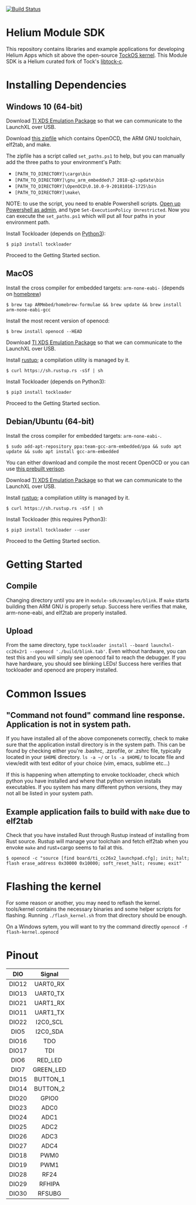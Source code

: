 [![Build Status](https://travis-ci.com/helium/module-sdk.svg?token=35YrBmyVB8LNrXzjrRop&branch=master)](https://travis-ci.com/helium/module-sdk)

# Helium Module SDK

This repository contains libraries and example applications for developing
Helium Apps which sit above the open-source [TockOS kernel](https://github.com/helium/tock). This Module SDK is a Helium curated fork of Tock's [libtock-c](https://github.com/tock/libtock-c).

# Installing Dependencies

## Windows 10 (64-bit)
    
  Download [TI XDS Emulation Package](http://software-dl.ti.com/dsps/forms/self_cert_export.html?prod_no=ti_emupack_setup_8.0.803.0_win_32.exe&ref_url=http://software-dl.ti.com/dsps/dsps_public_sw/sdo_ccstudio/emulation) so that we can communicate to the LaunchXL over USB.
  
  Download [this zipfile](https://s3.us-east-2.amazonaws.com/helium-module-sdk/module-sdk-deps.zip) which contains OpenOCD, the ARM GNU toolchain, elf2tab, and make.
  
  The zipfile has a script called `set_paths.ps1` to help, but you can manually add the three paths to your environment's Path:
  * `[PATH_TO_DIRECTORY]\cargo\bin`
  * `[PATH_TO_DIRECTORY]\gnu_arm_embedded\7 2018-q2-update\bin`
  * `[PATH_TO_DIRECTORY]\OpenOCD\0.10.0-9-20181016-1725\bin`
  * `[PATH_TO_DIRECTORY]\make\`
  
  NOTE: to use the script, you need to enable Powershell scripts. <a href="https://s3.us-east-2.amazonaws.com/helium-module-sdk/powershell.png" target="_blank">Open up Powershell as admin</a>, and type `Set-ExecutionPolicy Unrestricted`. Now you can execute the `set_paths.ps1` which will put all four paths in your environment path.
  
  Install Tockloader (depends on [Python3](https://www.python.org/downloads/release/python-371/)):
  ```
  $ pip3 install tockloader
  ```
  Proceed to the Getting Started section.

## MacOS

  Install the cross compiler for embedded targets: `arm-none-eabi-` (depends on [homebrew](https://brew.sh/))
  ```
  $ brew tap ARMmbed/homebrew-formulae && brew update && brew install arm-none-eabi-gcc
  ```
  Install the most recent version of openocd:

  ```
  $ brew install openocd --HEAD
  ```
  Download [TI XDS Emulation Package](http://software-dl.ti.com/dsps/forms/self_cert_export.html?prod_no=ti_emupack_setup_8.0.803.0_osx_x86_64.app.zip&ref_url=http://software-dl.ti.com/dsps/dsps_public_sw/sdo_ccstudio/emulation) so that we can communicate to the LaunchXL over USB.
  
  Install [rustup](https://rustup.rs/); a compilation utility is managed by it.
 
  ```
  $ curl https://sh.rustup.rs -sSf | sh
  ```
 
  Install Tockloader (depends on Python3):
  ```
  $ pip3 install tockloader
  ```
  Proceed to the Getting Started section.
  
## Debian/Ubuntu (64-bit)

  Install the cross compiler for embedded targets: `arm-none-eabi-`.
  ```
  $ sudo add-apt-repository ppa:team-gcc-arm-embedded/ppa && sudo apt update && sudo apt install gcc-arm-embedded
  ```
  You can either download and compile the most recent OpenOCD or you can use [this prebuilt verison](https://s3.us-east-2.amazonaws.com/helium-module-sdk/openocd_linux_64.tar.xz).

  Download [TI XDS Emulation Package](http://software-dl.ti.com/dsps/forms/self_cert_export.html?prod_no=ti_emupack_setup_8.0.803.0_linux_x86_64.bin&ref_url=http://software-dl.ti.com/dsps/dsps_public_sw/sdo_ccstudio/emulation) so that we can communicate to the LaunchXL over USB.
  
  Install [rustup](https://rustup.rs/); a compilation utility is managed by it. 
  
  ```
  $ curl https://sh.rustup.rs -sSf | sh
  ```
  
  Install Tockloader (this requires Python3):

  ```
  $ pip3 install tockloader --user
  
  ```
  Proceed to the Getting Started section.
  
# Getting Started

  ## Compile
  
  Changing directory until you are in `module-sdk/examples/blink`. If `make` starts building then ARM GNU is properly setup. Success here verifies that make, arm-none-eabi, and elf2tab are properly installed.
   
  ## Upload
  
  From the same directory, type `tockloader install --board launchxl-cc26x2r1 --openocd './build/blink.tab'`. Even without hardware, you can test this and you will simply see openocd fail to reach the debugger. If you have hardware, you should see blinking LEDs! Success here verifies that tockloader and openocd are propery installed. 

# Common Issues
 
  ## "Command not found" command line response. Application is not in system path.
  
  If you have installed all of the above componenets correctly, check to make sure that the application install directory is in the system path. This can be found by checking either you're .bashrc, .zprofile, or .zshrc file, typically located in your `$HOME` directory. 
  `ls -a ~/` or `ls -a $HOME/` to locate file and view/edit with text editor of your choice (vim, emacs, sublime etc...)
  
  If this is happening when attempting to envoke tockloader, check which python you have installed and where that python version installs executables. If you system has many different python versions, they may not all be listed in your system path.

  ## Example application fails to build with `make` due to elf2tab

  Check that you have installed Rust through Rustup instead of installing from Rust source. Rustup will manage your toolchain and fetch elf2tab when you envoke `make` and rust+cargo seems to fail at this.

  ```
  $ openocd -c "source [find board/ti_cc26x2_launchpad.cfg]; init; halt; flash erase_address 0x30000 0x10000; soft_reset_halt; resume; exit"
  ``` 

# Flashing the kernel
 
  For some reason or another, you may need to reflash the kernel. tools/kernel contains the necessary binaries and some helper scripts for flashing. Running `./flash_kernel.sh` from that directory should be enough.

  On a Windows sytem, you will want to try the command directly
  ```openocd -f flash-kernel.openocd```

# Pinout

| DIO | Signal |
|:--:|:--:|
|DIO12 | UART0_RX |
|DIO13 | UART0_TX |
|DIO21 | UART1_RX |
|DIO11 | UART1_TX |
|DIO22 | I2C0_SCL |
|DIO5 | I2C0_SDA |
|DIO16 | TDO |
|DIO17 | TDI |
|DIO6 | RED_LED |
|DIO7 | GREEN_LED |
|DIO15 | BUTTON_1 |
|DIO14 | BUTTON_2 |
|DIO20 | GPIO0 |
|DIO23 | ADC0 |
|DIO24 | ADC1 |
|DIO25 | ADC2 |
|DIO26 | ADC3 |
|DIO27 | ADC4 |
|DIO18 | PWM0 |
|DIO19 | PWM1 |
|DIO28 | RF24 |
|DIO29 | RFHIPA |
|DIO30 | RFSUBG |
